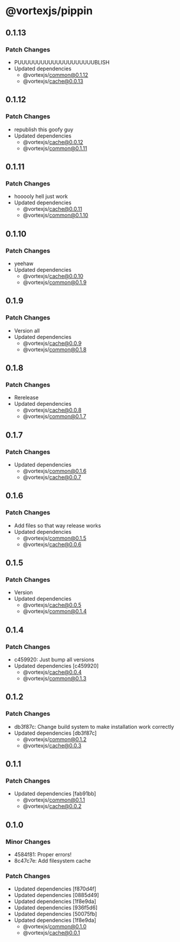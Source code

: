 # @vortexjs/pippin

## 0.1.13

### Patch Changes

- PUUUUUUUUUUUUUUUUUUUUBLISH
- Updated dependencies
  - @vortexjs/common@0.1.12
  - @vortexjs/cache@0.0.13

## 0.1.12

### Patch Changes

- republish this goofy guy
- Updated dependencies
  - @vortexjs/cache@0.0.12
  - @vortexjs/common@0.1.11

## 0.1.11

### Patch Changes

- hooooly hell just work
- Updated dependencies
  - @vortexjs/cache@0.0.11
  - @vortexjs/common@0.1.10

## 0.1.10

### Patch Changes

- yeehaw
- Updated dependencies
  - @vortexjs/cache@0.0.10
  - @vortexjs/common@0.1.9

## 0.1.9

### Patch Changes

- Version all
- Updated dependencies
  - @vortexjs/cache@0.0.9
  - @vortexjs/common@0.1.8

## 0.1.8

### Patch Changes

- Rerelease
- Updated dependencies
  - @vortexjs/cache@0.0.8
  - @vortexjs/common@0.1.7

## 0.1.7

### Patch Changes

- Updated dependencies
  - @vortexjs/common@0.1.6
  - @vortexjs/cache@0.0.7

## 0.1.6

### Patch Changes

- Add files so that way release works
- Updated dependencies
  - @vortexjs/common@0.1.5
  - @vortexjs/cache@0.0.6

## 0.1.5

### Patch Changes

- Version
- Updated dependencies
  - @vortexjs/cache@0.0.5
  - @vortexjs/common@0.1.4

## 0.1.4

### Patch Changes

- c459920: Just bump all versions
- Updated dependencies [c459920]
  - @vortexjs/cache@0.0.4
  - @vortexjs/common@0.1.3

## 0.1.2

### Patch Changes

- db3f87c: Change build system to make installation work correctly
- Updated dependencies [db3f87c]
  - @vortexjs/common@0.1.2
  - @vortexjs/cache@0.0.3

## 0.1.1

### Patch Changes

- Updated dependencies [fab91bb]
  - @vortexjs/common@0.1.1
  - @vortexjs/cache@0.0.2

## 0.1.0

### Minor Changes

- 4584f81: Proper errors!
- 8c47c7e: Add filesystem cache

### Patch Changes

- Updated dependencies [f870d4f]
- Updated dependencies [0885d49]
- Updated dependencies [1f8e9da]
- Updated dependencies [936f5d6]
- Updated dependencies [50075fb]
- Updated dependencies [1f8e9da]
  - @vortexjs/common@0.1.0
  - @vortexjs/cache@0.0.1
